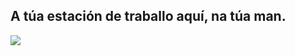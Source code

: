 <?php require("../../entete.php"); ?> <?php require("../../base.php"); ?>

<div id="corps">

<h2>A túa estación de traballo aquí, na túa man.</h2>

<img src="Images/earth.png" />

</div>
</body>
</html>
